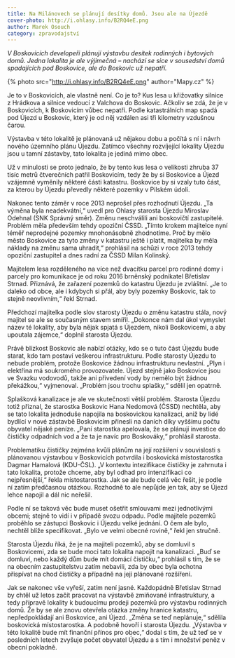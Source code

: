 ```yaml
---
title: Na Milánovech se plánují desítky domů. Jsou ale na Újezdě
cover-photo: http://i.ohlasy.info/B2RQ4eE.png
author: Marek Osouch
category: zpravodajství
---
```


*V Boskovicích developeři plánují výstavbu desítek rodinných i bytových domů. Jedna lokalita je ale výjimečná – nachází se sice v sousedství domů spadajících pod Boskovice, ale do Boskovic už nepatří.*

{% photo src="http://i.ohlasy.info/B2RQ4eE.png" author="Mapy.cz" %}

Je to v Boskovicích, ale vlastně není. Co je to? Kus lesa u křižovatky silnice z Hrádkova a silnice vedoucí z Valchova do Boskovic. Ačkoliv se zdá, že je v Boskovicích, k Boskovicím vůbec nepatří. Podle katastrálních map spadá pod Újezd u Boskovic, který je od něj vzdálen asi tři kilometry vzdušnou čarou.

Výstavba v této lokalitě je plánovaná už nějakou dobu a počítá s ní i návrh nového územního plánu Újezdu. Zatímco všechny rozvíjející lokality Újezdu jsou u tamní zástavby, tato lokalita je jediná mimo obec.

Už v minulosti se proto jednalo, že by tento kus lesa o velikosti zhruba 37 tisíc metrů čtverečních patřil Boskovicím, tedy že by si Boskovice a Újezd vzájemně vyměnily některé části katastru. Boskovice by si vzaly tuto část, za kterou by Újezdu převedly některé pozemky v Pilském údolí.

Nakonec tento záměr v roce 2013 neprošel přes rozhodnutí Újezdu. „Ta výměna byla neadekvátní,“ uvedl pro Ohlasy starosta Újezdu Miroslav Odehnal (SNK Správný směr). Změnu neschválili ani boskovičtí zastupitelé. Problém měla především tehdy opoziční ČSSD. „Tímto krokem majitelce nyní téměř neprodejné pozemky mnohonásobně zhodnotíme. Proč by mělo město Boskovice za tyto změny v katastru ještě i platit, majitelka by měla náklady na změnu sama uhradit,“ prohlásil na schůzi v roce 2013 tehdy opoziční zastupitel a dnes radní za ČSSD Milan Kolínský.

Majitelem lesa rozděleného na více než dvacítku parcel pro rodinné domy i parcely pro komunikace je od roku 2016 brněnský podnikatel Břetislav Strnad. Přiznává, že zařazení pozemků do katastru Újezdu je zvláštní. „Je to daleko od obce, ale i kdybych si přál, aby byly pozemky Boskovic, tak to stejně neovlivním,“ řekl Strnad.

Předchozí majitelka podle slov starosty Újezdu o změnu katastru stála, nový majitel se ale se současným stavem smířil. „Dokonce nám dal úkol vymyslet název té lokality, aby byla nějak spjatá s Újezdem, nikoli Boskovicemi, a aby upoutala zájemce,“ doplnil starosta Újezdu.

Právě blízkost Boskovic ale nabízí otázky, kdo se o tuto část Újezdu bude starat, kdo tam postaví veškerou infrastrukturu. Podle starosty Újezdu to nebude problém, protože Boskovice žádnou infrastrukturu nevlastní. „Plyn i elektřina má soukromého provozovatele. Újezd stejně jako Boskovice jsou ve Svazku vodovodů, takže ani přivedení vody by nemělo být žádnou překážkou,“ vyjmenoval. „Problém jsou trochu splašky,“ sdělil jen opatrně.

Splašková kanalizace je ale ve skutečnosti větší problém. Starosta Újezdu totiž přiznal, že starostka Boskovic Hana Nedomová (ČSSD) nechtěla, aby se tato lokalita jednoduše napojila na boskovickou kanalizaci, aniž by lidé bydlící v nové zástavbě Boskovicím přinesli na daních díky vyššímu počtu obyvatel nějaké peníze. „Paní starostka apelovala, že se plánují investice do čističky odpadních vod a že ta je navíc pro Boskováky,“ prohlásil starosta.

Problematiku čističky zejména kvůli plánům na její rozšíření v souvislosti s plánovanou výstavbou v Boskovicích potvrdila i boskovická místostarostka Dagmar Hamalová (KDU-ČSL). „V kontextu intezifikace čističky je zahrnuta i tato lokalita, protože chceme, aby byl odhad pro intenzifikaci co nejpřesnější,“ řekla místostarostka. Jak se ale bude celá věc řešit, je podle ní zatím předčasnou otázkou. Rozhodně to ale nepůjde jen tak, aby se Újezd lehce napojil a dál nic neřešil.

Podle ní se taková věc bude muset ošetřit smlouvami mezi jednotlivými obcemi; stejně to vidí i v případě svozu odpadu. Podle majitele pozemků proběhlo se zástupci Boskovic i Újezdu velké jednání. O čem ale bylo, nechtěl blíže specifikovat. „Bylo ve velmi obecné rovině,“ řekl jen stručně.

Starosta Újezdu říká, že je na majiteli pozemků, aby se domluvil s Boskovicemi, zda se bude moci tato lokalita napojit na kanalizaci. „Buď se domluví, nebo každý dům bude mít domácí čističku,“ prohlásil s tím, že se na obecním zastupitelstvu zatím nebavili, zda by obec byla ochotna přispívat na chod čističky a případně na její plánované rozšíření.

Jak se nakonec vše vyřeší, zatím není jasné. Každopádně Břetislav Strnad by chtěl už letos začít pracovat na výstavbě zmiňované infrastruktury, a tedy přípravě lokality k budoucímu prodeji pozemků pro výstavbu rodinných domů. Že by se ale znovu otevřela otázka změny hranice katastru, nepředpokládají ani Boskovice, ani Újezd. „Změna se teď neplánuje,“ sdělila boskovická místostarostka. A podobně hovoří i starosta Újezdu. „Výstavba v této lokalitě bude mít finanční přínos pro obec,“ dodal s tím, že už teď se v posledních letech zvyšuje počet obyvatel Újezdu a s tím i množství peněz v obecní pokladně.